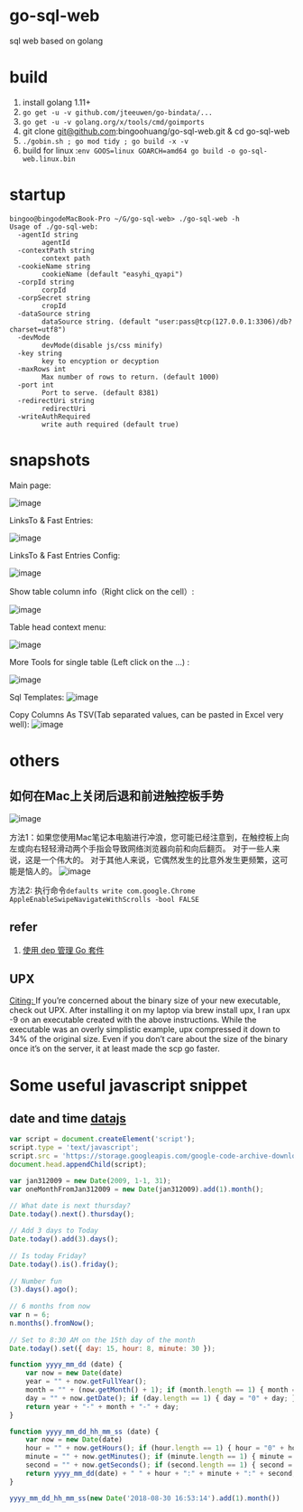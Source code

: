 # go-sql-web
sql web based on golang


# build
1. install golang 1.11+
1. `go get -u -v github.com/jteeuwen/go-bindata/...`
2. `go get -u -v golang.org/x/tools/cmd/goimports`
3. git clone git@github.com:bingoohuang/go-sql-web.git & cd go-sql-web
3. `./gobin.sh ; go mod tidy ; go build -x -v` 
5. build for linux :`env GOOS=linux GOARCH=amd64 go build -o go-sql-web.linux.bin`

# startup
```
bingoo@bingodeMacBook-Pro ~/G/go-sql-web> ./go-sql-web -h
Usage of ./go-sql-web:
  -agentId string
    	agentId
  -contextPath string
    	context path
  -cookieName string
    	cookieName (default "easyhi_qyapi")
  -corpId string
    	corpId
  -corpSecret string
    	cropId
  -dataSource string
    	dataSource string. (default "user:pass@tcp(127.0.0.1:3306)/db?charset=utf8")
  -devMode
    	devMode(disable js/css minify)
  -key string
    	key to encyption or decyption
  -maxRows int
    	Max number of rows to return. (default 1000)
  -port int
    	Port to serve. (default 8381)
  -redirectUri string
    	redirectUri
  -writeAuthRequired
    	write auth required (default true)
```

# snapshots

Main page:

![image](https://user-images.githubusercontent.com/1940588/30257639-1aa0c41e-9679-11e7-8246-3abe87ba5510.png)

LinksTo & Fast Entries:

![image](https://user-images.githubusercontent.com/1940588/34432496-b5c56136-ecb2-11e7-8d96-a7ce803da0c0.png)

LinksTo & Fast Entries Config:

![image](https://user-images.githubusercontent.com/1940588/34432497-b9dd4d9c-ecb2-11e7-95a2-2fb8f8bdd229.png)

Show table column info（Right click on the cell）:

![image](https://user-images.githubusercontent.com/1940588/37504346-b0c7c0f0-2918-11e8-8eee-c8e67d12b249.png)


Table head context menu:

![image](https://user-images.githubusercontent.com/1940588/37504433-440c1fd2-2919-11e8-848e-0ba7e85b11bb.png)

More Tools for single table (Left click on the ...) :

![image](https://user-images.githubusercontent.com/1940588/37504406-120e6314-2919-11e8-8ba1-18c1a4c103b9.png)

Sql Templates:
![image](https://user-images.githubusercontent.com/1940588/41340166-5089419e-6f29-11e8-8b1b-599a5833b657.png)

Copy Columns As TSV(Tab separated values, can be pasted in Excel very well):
![image](https://user-images.githubusercontent.com/1940588/41292402-0d0b5622-6e85-11e8-97ba-d27accff362b.png)



# others
## 如何在Mac上关闭后退和前进触控板手势
![image](https://user-images.githubusercontent.com/1940588/32092964-25d5074a-bb2d-11e7-9f87-38e7cad7669f.png)

方法1：如果您使用Mac笔记本电脑进行冲浪，您可能已经注意到，在触控板上向左或向右轻轻滑动两个手指会导致网络浏览器向前和向后翻页。 对于一些人来说，这是一个伟大的。 对于其他人来说，它偶然发生的比意外发生更频繁，这可能是恼人的。
![image](https://user-images.githubusercontent.com/1940588/30794523-31e07604-a18e-11e7-9835-4bbf5c38cee5.png)

方法2: 执行命令`defaults write com.google.Chrome AppleEnableSwipeNavigateWithScrolls -bool FALSE`

## refer
1. [使用 dep 管理 Go 套件](https://blog.boatswain.io/zh/post/manage-go-dependencies-using-dep/)

## UPX
[Citing: ](https://grahamenos.com/rust-osx-linux-musl.html)If you’re concerned about the binary size of your new executable, check out UPX. After installing it on my laptop via brew install upx, I ran upx -9 on an executable created with the above instructions. While the executable was an overly simplistic example, upx compressed it down to 34% of the original size. Even if you don’t care about the size of the binary once it’s on the server, it at least made the scp go faster.


# Some useful javascript snippet

## date and time [datajs](http://www.datejs.com/)
```javascript
var script = document.createElement('script');
script.type = 'text/javascript';
script.src = 'https://storage.googleapis.com/google-code-archive-downloads/v2/code.google.com/datejs/date.js';
document.head.appendChild(script);

var jan312009 = new Date(2009, 1-1, 31);
var oneMonthFromJan312009 = new Date(jan312009).add(1).month();

// What date is next thursday?
Date.today().next().thursday();
 
// Add 3 days to Today
Date.today().add(3).days();
 
// Is today Friday?
Date.today().is().friday();
 
// Number fun
(3).days().ago();
 
// 6 months from now
var n = 6;
n.months().fromNow();
 
// Set to 8:30 AM on the 15th day of the month
Date.today().set({ day: 15, hour: 8, minute: 30 });

function yyyy_mm_dd (date) {
    var now = new Date(date)
    year = "" + now.getFullYear();
    month = "" + (now.getMonth() + 1); if (month.length == 1) { month = "0" + month; }
    day = "" + now.getDate(); if (day.length == 1) { day = "0" + day; }
    return year + "-" + month + "-" + day;
}

function yyyy_mm_dd_hh_mm_ss (date) {
    var now = new Date(date)
    hour = "" + now.getHours(); if (hour.length == 1) { hour = "0" + hour; }
    minute = "" + now.getMinutes(); if (minute.length == 1) { minute = "0" + minute; }
    second = "" + now.getSeconds(); if (second.length == 1) { second = "0" + second; }
    return yyyy_mm_dd(date) + " " + hour + ":" + minute + ":" + second;
}

yyyy_mm_dd_hh_mm_ss(new Date('2018-08-30 16:53:14').add(1).month())
```


